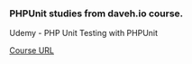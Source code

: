 ### PHPUnit studies from daveh.io course.

Udemy - PHP Unit Testing with PHPUnit

[Course URL]([url](https://www.udemy.com/course/php-unit-testing/)https://www.udemy.com/course/php-unit-testing/)
